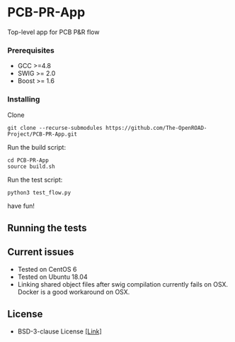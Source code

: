 # PCB-PR-App

Top-level app for PCB P&R flow

### Prerequisites

- GCC >=4.8
- SWIG >= 2.0
- Boost >= 1.6

### Installing

Clone
```
git clone --recurse-submodules https://github.com/The-OpenROAD-Project/PCB-PR-App.git
```

Run the build script:
```
cd PCB-PR-App
source build.sh
```

Run the test script:
```
python3 test_flow.py
```

have fun!

## Running the tests

## Current issues

- Tested on CentOS 6
- Tested on Ubuntu 18.04
- Linking shared object files after swig compilation currently fails on OSX. Docker is a good workaround on OSX.

## License
  * BSD-3-clause License [[Link]](LICENSE)
